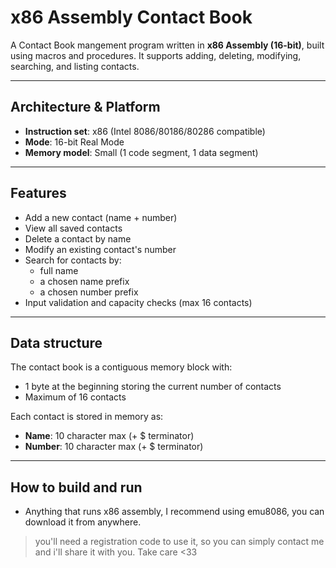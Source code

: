# x86 Assembly Contact Book

A Contact Book mangement program written in **x86 Assembly (16-bit)**, built using macros and procedures. It supports adding, deleting, modifying, searching, and listing contacts.

---

## Architecture & Platform

- **Instruction set**: x86 (Intel 8086/80186/80286 compatible)
- **Mode**: 16-bit Real Mode
- **Memory model**: Small (1 code segment, 1 data segment)

---

## Features

- Add a new contact (name + number)
- View all saved contacts
- Delete a contact by name
- Modify an existing contact's number
- Search for contacts by:
  - full name
  - a chosen name prefix
  - a chosen number prefix
- Input validation and capacity checks (max 16 contacts)

---

## Data structure

The contact book is a contiguous memory block with:
- 1 byte at the beginning storing the current number of contacts
- Maximum of 16 contacts 

Each contact is stored in memory as:
- **Name**: 10 character max (+ $ terminator)
- **Number**: 10 character max (+ $ terminator)

---

## How to build and run

- Anything that runs x86 assembly, I recommend using emu8086, you can download it from anywhere.

> you'll need a registration code to use it, so you can simply contact me and i'll share it with you.
> Take care <33 
